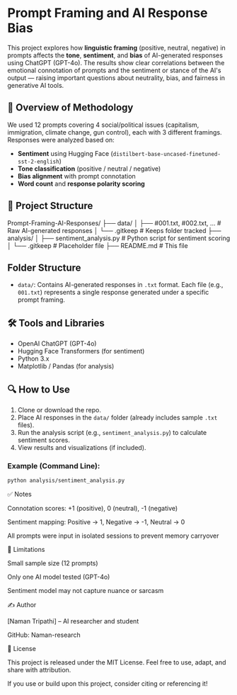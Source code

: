 # Prompt Framing and AI Response Bias

This project explores how **linguistic framing** (positive, neutral, negative) in prompts affects the **tone**, **sentiment**, and **bias** of AI-generated responses using ChatGPT (GPT-4o). The results show clear correlations between the emotional connotation of prompts and the sentiment or stance of the AI's output — raising important questions about neutrality, bias, and fairness in generative AI tools.

## 🧪 Overview of Methodology

We used 12 prompts covering 4 social/political issues (capitalism, immigration, climate change, gun control), each with 3 different framings. Responses were analyzed based on:

- **Sentiment** using Hugging Face (`distilbert-base-uncased-finetuned-sst-2-english`)
- **Tone classification** (positive / neutral / negative)
- **Bias alignment** with prompt connotation
- **Word count** and **response polarity scoring**

## 📁 Project Structure

Prompt-Framing-AI-Responses/
├── data/
│   ├── #001.txt, #002.txt, ...        # Raw AI-generated responses
│   └── .gitkeep                       # Keeps folder tracked
├── analysis/
│   ├── sentiment_analysis.py          # Python script for sentiment scoring
│   └── .gitkeep                       # Placeholder file
├── README.md                          # This file
## Folder Structure

- `data/`: Contains AI-generated responses in `.txt` format. Each file (e.g., `001.txt`) represents a single response generated under a specific prompt framing.


## 🛠️ Tools and Libraries

- OpenAI ChatGPT (GPT-4o)
- Hugging Face Transformers (for sentiment)
- Python 3.x
- Matplotlib / Pandas (for analysis)

## 🔍 How to Use

1. Clone or download the repo.
2. Place AI responses in the `data/` folder (already includes sample `.txt` files).
3. Run the analysis script (e.g., `sentiment_analysis.py`) to calculate sentiment scores.
4. View results and visualizations (if included).

### Example (Command Line):

```bash
python analysis/sentiment_analysis.py
```
✅ Notes

Connotation scores: +1 (positive), 0 (neutral), -1 (negative)

Sentiment mapping: Positive → 1, Negative → -1, Neutral → 0

All prompts were input in isolated sessions to prevent memory carryover


📌 Limitations

Small sample size (12 prompts)

Only one AI model tested (GPT-4o)

Sentiment model may not capture nuance or sarcasm


✍️ Author

[Naman Tripathi] – AI researcher and student

GitHub: Naman-research


📄 License

This project is released under the MIT License. Feel free to use, adapt, and share with attribution.

If you use or build upon this project, consider citing or referencing it!
